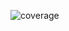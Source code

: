 <!-- To get a coverage badge: change `$your_source_branch_name$` in the URL below to
the name of your source branch. `target branch` <- merge - `source branch`.
The badge will show the coverage after the first CI run has been completed.
If you do not want to display the coverage, just remove the line below. -->
![coverage](https://img.shields.io/endpoint?url=https://gist.githubusercontent.com/rozsasarpi/bafe6e5b1382e4c2c49156a01e4803f3/raw/lightkde_$your_source_branch_name$_coverage.json)
